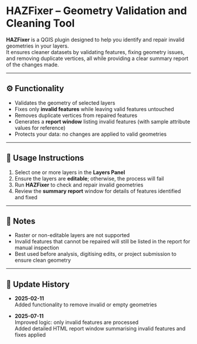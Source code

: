 # HAZFixer – Geometry Validation and Cleaning Tool

**HAZFixer** is a QGIS plugin designed to help you identify and repair invalid geometries in your layers.  
It ensures cleaner datasets by validating features, fixing geometry issues, and removing duplicate vertices, all while providing a clear summary report of the changes made.  

---


## ⚙️ Functionality

- Validates the geometry of selected layers  
- Fixes only **invalid features** while leaving valid features untouched  
- Removes duplicate vertices from repaired features  
- Generates a **report window** listing invalid features (with sample attribute values for reference)  
- Protects your data: no changes are applied to valid geometries  

---

## 📝 Usage Instructions

1. Select one or more layers in the **Layers Panel**  
2. Ensure the layers are **editable**; otherwise, the process will fail  
3. Run **HAZFixer** to check and repair invalid geometries  
4. Review the **summary report** window for details of features identified and fixed  

---

## 🔔 Notes

- Raster or non-editable layers are not supported  
- Invalid features that cannot be repaired will still be listed in the report for manual inspection  
- Best used before analysis, digitising edits, or project submission to ensure clean geometry  

---

## 📅 Update History

- **2025-02-11**  
  Added functionality to remove invalid or empty geometries  

- **2025-07-11**  
  Improved logic: only invalid features are processed  
  Added detailed HTML report window summarising invalid features and fixes applied  
